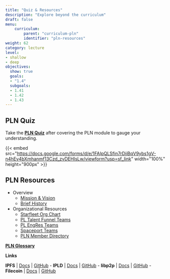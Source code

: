 ```yaml
---
title: "Quiz & Resources"
description: "Explore beyond the curriculum"
draft: false
menu:
    curriculum:
        parent: "curriculum-pln"
        identifier: "pln-resources"
weight: 62
category: lecture
level:
- shallow
- deep
objectives:
  show: true
  goals:
  - "1.4"
  subgoals:
  - 1.41
  - 1.42
  - 1.43
---
```

## PLN Quiz

Take the [**PLN Quiz**](https://docs.google.com/forms/d/e/1FAIpQLSfin7rDiiBqV9ybs1gV-n4hEv4bXmhanmf13Czd_zvDEHIsLw/viewform?usp=sf_link) after covering the PLN module to gauge your understanding.

{{< embed src="https://docs.google.com/forms/d/e/1FAIpQLSfin7rDiiBqV9ybs1gV-n4hEv4bXmhanmf13Czd_zvDEHIsLw/viewform?usp=sf_link" width="100%" height="900px" >}}

## PLN Resources
* Overview
    * [Mission & Vision](https://protocol.almanac.io/handbook/protocol-labs-spaceport-JzKymu/mission-vision-vZcRfsOWSGzq8tUU4eHl5T1C0Jd4Xut1)
    * [Brief History](https://protocol.almanac.io/handbook/protocol-labs-spaceport-JzKymu/a-brief-history-0UbS7Ki4gwG0Btygfpzk5PYtGfjXiBvI)
* Organizational Resources 
    * [Starfleet Org Chart](https://www.notion.so/pl-strflt/Org-Charts-9b835d45729c4a5ba7b525005c8ab348)
    * [PL Talent Funnel Teams](https://www.notion.so/pl-strflt/Talent-Funnel-Teams-e8bb11d5d7f64c8b84bafdce7d33af01)
    * [PL EngRes Teams](https://www.notion.so/pl-strflt/PL-EngRes-Public-b5086aea86ed4f81bc7d0721c6935e1e#ea84996cf3464c53bf3119a7015f9dd5)
    * [Spaceport Teams](https://coda.io/d/Protocol-Labs-Spaceport_dDpJBnYeqJb/Team-and-Roles_suZpq#_luQNt)
    * [PLN Member Directory](https://protocol.almanac.io/handbook/protocol-labs-spaceport-JzKymu/84TYCGFm9s07JuPfNqpvCXWDLgK1EAhU)


**[PLN Glossary](https://protocol.almanac.io/handbook/protocol-labs-spaceport-JzKymu/glossary-ycx3uRbXUM3d7uf1EBz89msUmb1UjzR7)**


**Links**

**IPFS** | [Docs](https://docs.ipfs.io) | [GitHub](https://github.com/ipfs) - **IPLD** | [Docs](https://ipld.io/docs/) | [GitHub](https://github.com/ipld) - **libp2p** | [Docs](https://docs.libp2p.io) | [GitHub](https://github.com/libp2p) - **Filecoin** | [Docs](https://docs.filecoin.io) | [GitHub](https://github.com/filecoin-project)

<!--
##IPFS Glossary Does this exist?-->
